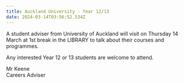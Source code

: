 ```yaml
---
title: Auckland University - Year 12/13
date: 2024-03-14T03:56:52.534Z
---
```

A student adviser from University of Auckland will visit on Thursday 14 March at 1st break in the LIBRARY to talk about their courses and programmes. 

Any interested Year 12 or 13 students are welcome to attend.

Mr Keene  
Careers Adviser